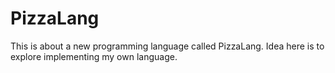 # PizzaLang
This is about a new programming language called PizzaLang. Idea here is to explore implementing my own language.
